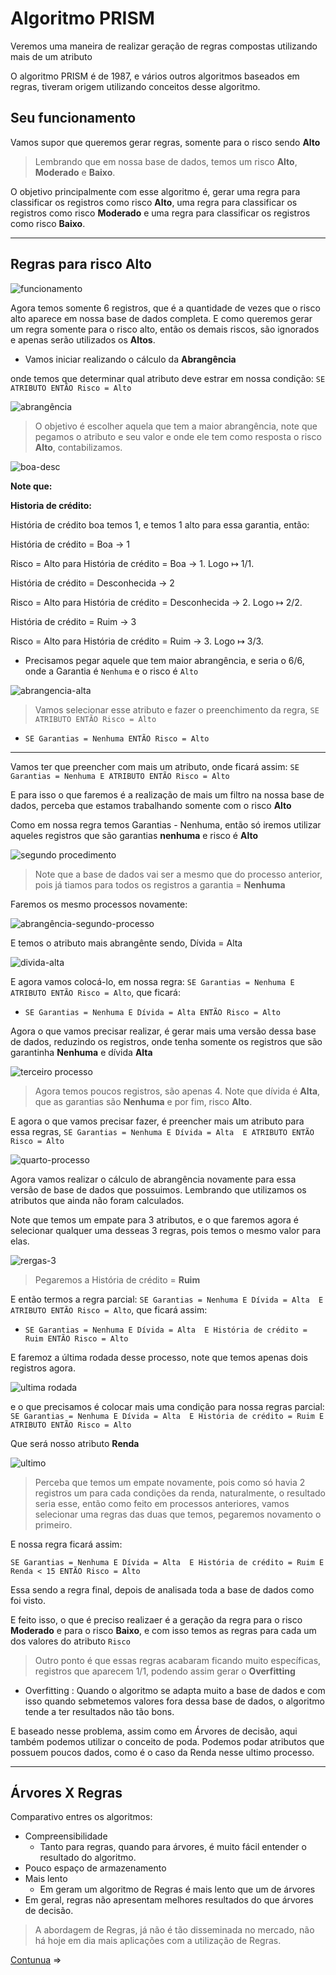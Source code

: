 # Algoritmo PRISM

Veremos uma  maneira de realizar geração de regras compostas utilizando mais de um atributo

O algoritmo PRISM é de 1987, e vários outros algoritmos baseados em regras, tiveram origem utilizando conceitos desse algoritmo.

## Seu funcionamento

Vamos supor que queremos gerar regras, somente para o risco sendo **Alto**

> Lembrando que em nossa base de dados, temos um risco **Alto**, **Moderado** e **Baixo**.

 O objetivo principalmente com esse algoritmo é, gerar uma regra para classificar os registros como risco **Alto**, uma regra para classificar os registros como risco **Moderado** e uma regra para classificar os registros como risco **Baixo**.

---

## Regras para risco **Alto**

![funcionamento](img/PRISM-funcionamneto.png)

Agora temos somente 6 registros, que é a quantidade de vezes que o risco alto aparece em nossa base de dados completa. E como queremos gerar um regra somente para o risco alto, então os demais riscos, são ignorados e apenas serão utilizados os **Altos**.

- Vamos iniciar realizando o cálculo da **Abrangência**

onde temos que determinar qual atributo deve estrar em nossa condição: `SE ATRIBUTO ENTÃO Risco = Alto`

![abrangência](img/PRISM-abrangencia.png)

> O objetivo é escolher aquela que tem a maior abrangência, note que pegamos o atributo e seu valor e onde ele tem como resposta o risco **Alto**, contabilizamos.

![boa-desc](img/PRISM-boa-desc.png)

**Note que:**

**Historia de crédito:**

História de crédito boa temos 1, e temos 1 alto para essa garantia, então:

História de crédito = Boa $\rightarrow$ 1

Risco = Alto para História de crédito = Boa $\rightarrow$ 1. Logo  $\mapsto$  1/1.

História de crédito = Desconhecida $\rightarrow$ 2

Risco = Alto para História de crédito = Desconhecida $\rightarrow$ 2. Logo $\mapsto$ 2/2.

História de crédito = Ruim $\rightarrow$ 3

Risco = Alto para História de crédito = Ruim $\rightarrow$ 3. Logo $\mapsto$ 3/3.

- Precisamos pegar aquele que tem maior abrangência, e seria o 6/6, onde a Garantia é `Nenhuma` e o risco é `Alto`

![abrangencia-alta](img/PRISM-abrangencia-alta.png)

> Vamos selecionar esse atributo e fazer o preenchimento da regra, `SE ATRIBUTO ENTÃO Risco = Alto`

- `SE Garantias = Nenhuma ENTÃO Risco = Alto`

---

Vamos ter que preencher com mais um atributo, onde ficará assim: `SE Garantias = Nenhuma E ATRIBUTO ENTÃO Risco = Alto`

E para isso o que faremos é a realização de mais um filtro na nossa base de dados, perceba que estamos trabalhando somente com o risco **Alto**

Como em nossa regra temos Garantias - Nenhuma, então só iremos utilizar aqueles registros que são garantias **nenhuma** e risco é **Alto**

![segundo procedimento](img/PRISM-segundo-processo.png)

> Note que a base de dados vai ser a mesmo que do processo anterior, pois já tiamos para todos os registros a garantia = **Nenhuma**

Faremos os mesmo processos novamente:

![abrangência-segundo-processo](img/PRISM-abrangencia-segundo-processo.png)

E temos o atributo mais abrangênte sendo, Dívida = Alta

![divida-alta](img/PRISM-divida-alta.png)

E agora vamos colocá-lo, em nossa regra: `SE Garantias = Nenhuma E ATRIBUTO ENTÃO Risco = Alto`, que ficará:

- `SE Garantias = Nenhuma E Dívida = Alta ENTÃO Risco = Alto`

Agora o que vamos precisar realizar, é gerar mais uma versão dessa base de dados, reduzindo os registros, onde tenha somente os registros que são garantinha **Nenhuma** e dívida **Alta**

![terceiro processo](img/PRISM-terceiro-prcedimento.png)

> Agora temos poucos registros, são apenas 4. Note que dívida é **Alta**, que as garantias são **Nenhuma** e por fim, risco **Alto**.

E agora o que vamos precisar fazer, é preencher mais um atributo para essa regras, `SE Garantias = Nenhuma E Dívida = Alta  E ATRIBUTO ENTÃO Risco = Alto`

![quarto-processo](img/PRISM-quarto-processo.png)

Agora vamos realizar o cálculo de abrangência novamente para essa versão de base de dados que possuimos. Lembrando que utilizamos os atributos que ainda não foram calculados.

Note que temos um empate para 3 atributos, e o que faremos agora é selecionar qualquer uma desseas 3 regras, pois temos o mesmo valor para elas.

![rergas-3](img/PRIMS-regras3.png)

> Pegaremos a História de crédito = **Ruim**

E então termos a regra parcial: `SE Garantias = Nenhuma E Dívida = Alta  E ATRIBUTO ENTÃO Risco = Alto`, que ficará assim:

- `SE Garantias = Nenhuma E Dívida = Alta  E História de crédito = Ruim ENTÃO Risco = Alto`

E faremoz a última rodada desse processo, note que temos apenas dois registros agora.

![ultima rodada](img/PRIMS-quinto-processo.png)

e o que precisamos é colocar mais uma condição para nossa regras parcial: `SE Garantias = Nenhuma E Dívida = Alta  E História de crédito = Ruim E ATRIBUTO ENTÃO Risco = Alto`

Que será nosso atributo **Renda**

![ultimo](img/PRISM-ULTIMO-PROCESSO.png)

> Perceba que temos um empate novamente, pois como só havia 2 registros um para cada condições da renda, naturalmente, o resultado seria esse, então como feito em processos anteriores, vamos selecionar uma regras das duas que temos, pegaremos novamento o primeiro.

E nossa regra ficará assim:

`SE Garantias = Nenhuma E Dívida = Alta  E História de crédito = Ruim E Renda < 15 ENTÃO Risco = Alto`

Essa sendo a regra final, depois de analisada toda a base de dados como foi visto.

E feito isso, o que é preciso realizaer é a geração da regra para o risco **Moderado** e para o risco **Baixo**, e com isso temos as regras para cada um dos valores do atributo `Risco`

> Outro ponto é que essas regras acabaram ficando muito específicas, registros que aparecem 1/1, podendo assim gerar o **Overfitting**

- Overfitting : Quando o algoritmo se adapta muito a base de dados e com isso quando sebmetemos valores fora dessa base de dados, o algoritmo tende a ter resultados não tão bons.

E baseado nesse problema, assim como em Árvores de decisão, aqui também podemos utilizar o conceito de poda. Podemos podar atributos que possuem poucos dados, como é o caso da Renda nesse ultimo processo.

---

## Árvores X Regras

Comparativo entres os algoritmos:

- Compreensibilidade
  - Tanto para regras, quando para árvores, é muito fácil entender o resultado do algoritmo.
- Pouco espaço de armazenamento
- Mais lento
  - Em geram um algoritmo de Regras é mais lento que um de árvores
- Em geral, regras não apresentam melhores resultados do que árvores de decisão.

> A abordagem de Regras, já não é tão disseminada no mercado, não há hoje em dia mais aplicações com a utilização de Regras.

[Contunua](3%20-%20Base%20risco%20c%C5%95edito.md) $\Rightarrow$
